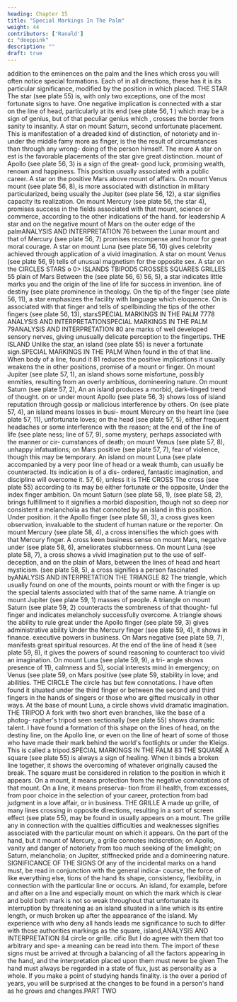 ```yaml
---
heading: Chapter 15
title: "Special Markings In The Palm"
weight: 44
contributors: ['Ranald']
c: "deeppink"
description: ""
draft: true
---
```




addition to the eminences on the palm and the lines which cross
you will often notice special formations. Each of
in all directions,
these has
it is
its
particular significance, modified
by the position
in
which
placed.
THE STAR
The
star (see plate 55)
is,
with only two exceptions, one of the
most fortunate signs to have. One negative implication is connected
with a star on the line of head, particularly at its end (see plate 56,
1 )
which may be a sign of genius, but of that peculiar genius which
,
crosses the border from sanity to insanity.
A
star
on mount Saturn,
second unfortunate placement. This is
manifestation of a dreaded kind of distinction, of notoriety and in-
under the middle
famy more as
finger, is the
the result of circumstances than through
any wrong-
doing of the person himself.
The more
A star on
est
is
the
favorable placements of the star give great distinction.
mount of Apollo (see plate 56, 3) is a sign of the great-
good luck, promising wealth, renown and happiness. This position
usually associated with a public career. A star on the positive
Mars above
mount of
affairs. On mount
Venus mount
(see plate 56, 8), is more
associated
with
distinction in military
particularized, being usually
the
Jupiter (see plate 56, 12), a star signifies capacity
its realization. On mount Mercury (see plate 56,
the
star
4),
promises success in the fields associated with that mount,
science or commerce, according to the other indications of the hand.
for leadership
A
star
and
on the negative mount of Mars on the outer edge of the palmANALYSIS AND INTERPRETATION
76
between the Lunar mount and that of Mercury (see plate 56, 7)
promises recompense and honor for great moral courage. A star on
mount Luna (see plate 56, 10) gives celebrity achieved through
application of a vivid imagination. A star on mount Venus (see plate
56, 9) tells of unusual
magnetism
for the opposite sex.
A
star
on the
CIRCLES
STARS
o
0>
ISLANDS TBIPOD5
CROSSES SQUARES
GRILLES
55
plain of
Mars
Between the
(see plate 56, 6)
56, 5), a star indicates
little
marks you
and the
origin of the line of life
for success in invention.
line of destiny (see plate
prominence in theology.
On
the tip of the
finger (see plate 56, 11), a star emphasizes the facility with
language which
eloquence.
On
is
associated with that finger and tells of spellbinding
the tips of the other fingers (see plate 56, 13), starsSPECIAL MARKINGS IN THE PALM
7778
ANALYSIS AND INTERPRETATIONSPECIAL MARKINGS IN THE PALM
79ANALYSIS AND INTERPRETATION
80
are marks of well developed sensory nerves, giving unusually delicate
perception to the fingertips.
THE ISLAND
Unlike the
star,
an island
(see plate 55) is never
a fortunate
sign.SPECIAL MARKINGS IN THE PALM
When
found in the
of that line. When
body
of a line,
found
it
81
reduces the positive implications
it usually weakens the
in other positions,
promise of a mount or finger. On mount Jupiter (see plate 57, 1),
an island shows some misfortune, possibly enmities, resulting from an
overly ambitious, domineering nature. On mount Saturn (see plate
57, 2),
An
an island produces a morbid, dark-tinged trend of thought.
on or under mount Apollo (see plate 56, 3) shows loss of
island
reputation through gossip or malicious interference by others. On
(see plate 57, 4), an island means losses in busi-
mount Mercury
on the heart line (see plate 57, 11), unfortunate loves; on the
head (see plate 57, 5), either frequent headaches or some
interference with the reason; at the end of the line of life (see plate
ness;
line of
57, 9), some mystery, perhaps associated with the manner or cir-
cumstances of death; on mount Venus (see plate 57, 8), unhappy
infatuations; on Mars positive (see plate 57, 7), fear of violence,
though
this
may
be temporary.
An
island on
mount Luna
(see plate
accompanied by a very poor line of head or a weak
thumb, can usually be counteracted. Its indication is of a dis-
ordered, fantastic imagination, and discipline will overcome it.
57, 6), unless
it is
THE CROSS
The
cross (see plate 55)
according to
its
may
be either fortunate or the opposite,
Under the index finger
ambition. On mount Saturn
(see plate 58, 1),
(see plate 58, 2),
brings fulfillment to
it signifies a morbid disposition, though not so deep nor consistent
a melancholia as that connoted by an island in this position. Under
position.
it
the Apollo finger (see plate 58, 3), a cross gives keen observation,
invaluable to the student of human nature or the reporter. On mount
Mercury
(see plate 58, 4), a cross intensifies the
which goes with that
Mercury
finger.
A
cross
keen business sense
on mount Mars, negative under
(see plate 58, 6), ameliorates stubbornness.
On mount Luna
(see plate 58, 7), a cross shows a vivid imagination put to the use
of self-deception, and on the plain of Mars, between the lines of head
and heart
mysticism.
(see plate 58, 5), a cross signifies a person fascinated
byANALYSIS AND INTERPRETATION
THE TRIANGLE
82
The
triangle,
which
usually found on one of the mounts, points
mount or with the finger
is
up the special talents associated with that
of the same name.
A
triangle
on mount Jupiter (see plate 59,
1)
masses of people. A triangle on mount
Saturn (see plate 59, 2) counteracts the sombreness of that thought-
ful finger and indicates melancholy successfully overcome. A triangle
shows the
ability to rule great
under the Apollo finger (see plate 59, 3) gives administrative ability
Under the Mercury finger (see plate 59, 4), it shows
in finance.
executive powers in business. On Mars negative (see plate 59, 7),
manifests great spiritual resources. At the end of the line of head
it
(see plate 59, 8), it gives the powers of sound reasoning to counteract
too vivid an imagination. On mount Luna (see plate 59, 9), a tri-
angle shows presence of
11), calmness
and
5), social interests
mind
in
emergency; on Venus (see plate 59,
on Mars positive (see plate 59,
stability in love;
and
abilities.
THE CIRCLE
The
circle
has but few connotations. I have often found
it
situated
under the third finger or between the second and third fingers in the
hands of singers or those who are gifted musically in other ways. At
the base of
mount Luna, a
circle
shows vivid dramatic imagination.
THE TRIPOD
A
fork with two short even branches, like the base of a photog-
rapher's tripod seen sectionally (see plate 55) shows dramatic talent.
I have found a formation of this shape on the lines of head, on the
destiny line, on the Apollo line, or even on the line of heart of some
of those who have made their mark behind the world's footlights or
under the Kleigs. This
is
called a tripod.SPECIAL MARKINGS IN THE PALM
83
THE SQUARE
A square (see plate 55) is always a sign of healing. When it binds
a broken line together, it shows the overcoming of whatever originally
caused the break. The square must be considered in relation to the
position in which it appears. On a mount, it means protection from
the negative connotations of that mount. On a line, it means preserva-
tion from ill health, from excesses, from poor choice in the selection
of your career, protection
from bad judgment
in a love affair, or in
business.
THE GRILLE
A
made up
grille,
of
many
lines crossing in opposite directions,
resulting in a sort of screen effect (see plate 55),
may
be found in
usually appears on a mount. The grille
any
in connection with the qualities
difficulties
and
weaknesses
signifies
associated with the particular mount on which it appears. On the
part of the hand, but
it
mount of Mercury, a grille connotes indiscretion; on Apollo, vanity
and danger of notoriety from too much seeking of the limelight; on
Saturn, melancholia; on Jupiter, stiffnecked pride and a domineering
nature.
SIGNIFICANCE OF THE SIGNS
Of
any of the incidental marks on a hand must,
be read in conjunction with the general indica-
course, the force of
like everything else,
tions of the
hand
its
shape, consistency, flexibility,
in connection with the particular line or
occurs.
An
island, for example,
before and after
on a
line
and especially
mount on which the mark
which
is
clear
and bold both
mark is not so
weak throughout
that unfortunate
its
interruption by
threatening as an island situated in a line which is
its entire length, or much broken up after the appearance of the
island.
My experience with
who deny
all
hands leads
me
significance to such
to differ with those authorities
markings as the square,
island,ANALYSIS AND INTERPRETATION
84
circle or grille.
cific
But
I
do agree with them that too arbitrary and spe-
a meaning can be read into them. The import of these signs must
be arrived at through a balancing of
all
the factors appearing in the
hand, and the interpretation placed upon
them must never be given
The hand must always be regarded in a state of flux, just as
personality as a whole. If you make a point of studying hands
finality.
is
the
over a period of years, you will be surprised at the changes to be
found in a person's hand as he grows and changes.PART TWO


